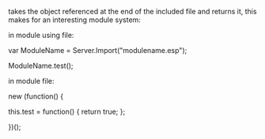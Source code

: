 takes the object referenced at the end of the included file and returns it, this makes for an interesting module system:

in module using file:

var ModuleName = Server.Import("modulename.esp");

ModuleName.test();

in module file:

new (function() {

  this.test = function() { return true; };

})();